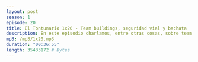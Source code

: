 ```yaml
---
layout: post
season: 1
episode: 20
title: El Tontunario 1x20 - Team buildings, seguridad vial y bachata  
description: En este episodio charlamos, entre otras cosas, sobre team buildings, consejos de seguridad vial para familias y bailar bachata
mp3: /mp3/1x20.mp3
duration: "00:36:55"
length: 35433172 # Bytes
---
```


